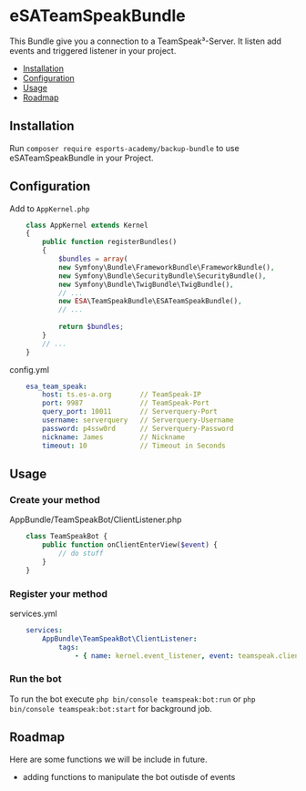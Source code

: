 # eSATeamSpeakBundle

This Bundle give you a connection to a TeamSpeak³-Server. It listen add events and triggered listener in your project.

- [Installation](#install)
- [Configuration](#config)
- [Usage](#usage)
- [Roadmap](#roadmap)

## <a name="install"></a>Installation

Run `composer require esports-academy/backup-bundle` to use eSATeamSpeakBundle in your Project.

## <a name="config"></a>Configuration

Add to `AppKernel.php`
```php
    class AppKernel extends Kernel
    {
        public function registerBundles()
        {
            $bundles = array(
            new Symfony\Bundle\FrameworkBundle\FrameworkBundle(),
            new Symfony\Bundle\SecurityBundle\SecurityBundle(),
            new Symfony\Bundle\TwigBundle\TwigBundle(),
            // ...
            new ESA\TeamSpeakBundle\ESATeamSpeakBundle(),
            // ...
            
            return $bundles;
        }
        // ...
    }
```
    
config.yml
```yaml
    esa_team_speak:
        host: ts.es-a.org       // TeamSpeak-IP
        port: 9987              // TeamSpeak-Port
        query_port: 10011       // Serverquery-Port
        username: serverquery   // Serverquery-Username
        password: p4ssw0rd      // Serverquery-Password
        nickname: James         // Nickname
        timeout: 10             // Timeout in Seconds
```

## <a name="usage"></a>Usage

### Create your method

AppBundle/TeamSpeakBot/ClientListener.php

```php
    class TeamSpeakBot {
        public function onClientEnterView($event) {
            // do stuff
        }
    }
```

### Register your method

services.yml
```yaml
    services:
        AppBundle\TeamSpeakBot\ClientListener:
            tags:
                - { name: kernel.event_listener, event: teamspeak.client_enter_view, method: onClientEnterView }            
```

### Run the bot

To run the bot execute `php bin/console teamspeak:bot:run` or `php bin/console teamspeak:bot:start` for background job.

## <a name="roadmap"></a>Roadmap

Here are some functions we will be include in future.

- adding functions to manipulate the bot outisde of events
